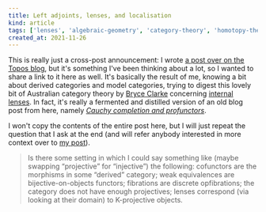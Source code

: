 ```yaml
---
title: Left adjoints, lenses, and localisation
kind: article
tags: ['lenses', 'algebraic-geometry', 'category-theory', 'homotopy-theory', 'quick-read']
created_at: 2021-11-26
---
```


This is really just a cross-post announcement: I wrote [a post over on the Topos blog](https://topos.site/blog/2021/11/left-adjoints-lenses-and-localisation/), but it's something I've been thinking about a lot, so I wanted to share a link to it here as well.
It's basically the result of me, knowing a bit about derived categories and model categories, trying to digest this lovely bit of Australian category theory by [Bryce Clarke](https://bryceclarke.github.io/) concerning [internal lenses](https://arxiv.org/abs/2009.06835v1).
In fact, it's really a fermented and distilled version of an old blog post from here, namely [*Cauchy completion and profunctors*](https://thosgood.com/blog/2019/07/14/cauchy-completion-and-profunctors).

<!-- more -->

I won't copy the contents of the entire post here, but I will just repeat the question that I ask at the end (and will refer anybody interested in more context over to [my post](https://topos.site/blog/2021/11/left-adjoints-lenses-and-localisation/)).

> Is there some setting in which I could say something like (maybe swapping “projective” for “injective”) the following:
> cofunctors are the morphisms in some “derived” category;
> weak equivalences are bijective-on-objects functors;
> fibrations are discrete opfibrations;
> the category does not have enough projectives;
> lenses correspond (via looking at their domain) to K-projective objects.
